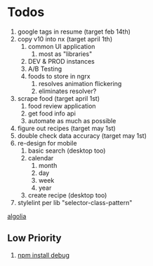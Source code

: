 # Todos

1. google tags in resume (target feb 14th)
2. copy v10 into nx (target april 1th)
   1. common UI application
      1. most as "libraries"
   2. DEV & PROD instances
   3. A/B Testing
   4. foods to store in ngrx
      1. resolves animation flickering
      2. eliminates resolver?
3. scrape food (target april 1st)
   1. food review application
   2. get food info api
   3. automate as much as possible
4. figure out recipes (target may 1st)
5. double check data accuracy (target may 1st)
6. re-design for mobile
   1. basic search (desktop too)
   2. calendar
      1. month
      2. day
      3. week
      4. year
   3. create recipe (desktop too)
7. stylelint per lib "selector-class-pattern"

[algolia](https://itnext.io/firebase-algolia-6c58fba930b7)

## Low Priority

1. [npm install debug](https://www.npmjs.com/package/debug)
